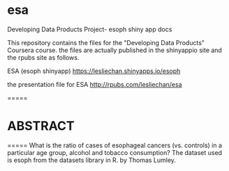 # esa
Developing Data Products Project- esoph shiny app docs

This repository contains the files for the "Developing Data Products" Coursera course.
the files are actually published in the shinyappio site and the rpubs site as follows.

ESA (esoph shinyapp)
https://lesliechan.shinyapps.io/esoph

the presentation file for ESA
http://rpubs.com/lesliechan/esa

=====
# ABSTRACT
=====
What is the ratio of cases of esophageal cancers (vs. controls) in a particular age group, alcohol and tobacco consumption? The dataset used is esoph from the datasets library in R. by Thomas Lumley.

